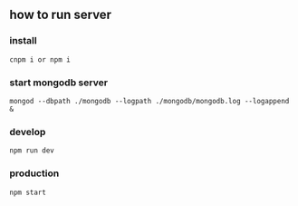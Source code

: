 ## how to run server

### install
`cnpm i or npm i`

### start mongodb server
`mongod --dbpath ./mongodb --logpath ./mongodb/mongodb.log --logappend &`

### develop
`npm run dev`

### production
`npm start`
